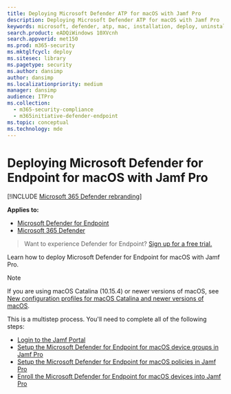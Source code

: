 ```yaml
---
title: Deploying Microsoft Defender ATP for macOS with Jamf Pro
description: Deploying Microsoft Defender ATP for macOS with Jamf Pro
keywords: microsoft, defender, atp, mac, installation, deploy, uninstallation, intune, jamfpro, macos, catalina, mojave, high sierra
search.product: eADQiWindows 10XVcnh
search.appverid: met150
ms.prod: m365-security
ms.mktglfcycl: deploy
ms.sitesec: library
ms.pagetype: security
ms.author: dansimp
author: dansimp
ms.localizationpriority: medium
manager: dansimp
audience: ITPro
ms.collection: 
  - m365-security-compliance
  - m365initiative-defender-endpoint
ms.topic: conceptual
ms.technology: mde
---
```


# Deploying Microsoft Defender for Endpoint for macOS with Jamf Pro

[!INCLUDE [Microsoft 365 Defender rebranding](../../includes/microsoft-defender.md)]


**Applies to:**
- [Microsoft Defender for Endpoint](https://go.microsoft.com/fwlink/p/?linkid=2154037)
- [Microsoft 365 Defender](https://go.microsoft.com/fwlink/p/?linkid=2118804)

>Want to experience Defender for Endpoint? [Sign up for a free trial.](https://www.microsoft.com/microsoft-365/windows/microsoft-defender-atp?ocid=docs-wdatp-investigateip-abovefoldlink)

Learn how to deploy Microsoft Defender for Endpoint for macOS with Jamf Pro.

> [!NOTE]
> If you are using macOS Catalina (10.15.4) or newer versions of macOS, see [New configuration profiles for macOS Catalina and newer versions of macOS](https://docs.microsoft.com/windows/security/threat-protection/microsoft-defender-atp/mac-sysext-policies).

This is a multistep process. You'll need to complete all of the following steps:

- [Login to the Jamf Portal](mac-install-jamfpro-login.md)
- [Setup the Microsoft Defender for Endpoint for macOS device groups in Jamf Pro](mac-jamfpro-device-groups.md)
- [Setup the Microsoft Defender for Endpoint for macOS policies in Jamf Pro](mac-jamfpro-policies.md)
- [Enroll the Microsoft Defender for Endpoint for macOS devices into Jamf Pro](mac-jamfpro-enroll-devices.md)




